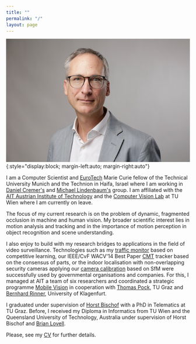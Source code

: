 ```yaml
---
title: ""
permalink: "/"
layout: page
---
```

![Me](assets/images/pflugfelder-3.jpg){:style="display:block; margin-left:auto; margin-right:auto"}

I am a Computer Scientist and [EuroTech](https://eurotech-universities.eu) Marie Curie fellow of the Technical University Munich and the Technion in Haifa, Israel where I am working in [Daniel Cremer's](https://vision.in.tum.de/members/pfl) and [Michael Lindenbaum's](https://mic.net.technion.ac.il) group.
I am affiliated with the [AIT Austrian Institute of Technology](https://www.ait.ac.at) and the [Computer Vision Lab](https://cvl.tuwien.ac.at) at TU Wien where I am currently on leave.

The focus of my current research is on the problem of dynamic, fragmented occlusion in machine and human vision. My broader scientific interest lies in motion analysis and tracking and in the importance of motion perception in object recognition and scene understanding.

I also enjoy to build with my research bridges to applications in the field of video surveillance. Technologies such as my [traffic monitor](https://sciencev1.orf.at/news/35843.html) based on competitive learning, our IEEE/CvF WACV'14 Best Paper [CMT](https://www.gnebehay.com/cmt/results.html) tracker based on the consensus of parts, or the indoor localisation with non-overlapping security cameras applying our [camera calibration](https://link.springer.com/content/pdf/10.1007/978-3-319-16199-0_12.pdf) based on SfM were successfully used by governmental organisations and companies. For this, I managed at AIT a team of six researchers and coordinated a strategic programme [Mobile Vision](https://www.ots.at/presseaussendung/OTS_20130910_OTS0063/ait-und-tu-graz-buendeln-staerken-in-der-internationalen-bildverarbeitungsforschung-bild) in cooperation with [Thomas Pock](https://www.tugraz.at/institute/icg/research/team-pock/people/pock/), TU Graz and [Bernhard Rinner](https://bernhardrinner.com), University of Klagenfurt.

I graduated under supervision of [Horst Bischof](https://www.tugraz.at/institute/icg/research/team-bischof/people/team-about/horst-bischof/) with a PhD in Telematics at TU Graz. Before, I received my Diploma in Informatics from TU Wien and the Queensland University of Technology, Australia under supervision of Horst Bischof and [Brian Lovell](https://staff.itee.uq.edu.au/lovell/).

Please, see my [CV](assets/docs/sci-cv-pflugfelder.pdf) for further details.

<!---
A [Kurt Goedel stipend](https://kgs.logic.at) allowed me to pursue 2001-2002 a master's degree in Computer Science and Informatics under the supervision of [Brian Lovell](https://staff.itee.uq.edu.au/lovell/) and Horst Bischof at  and TU Wien. 

I was awarded for my scientific contributions in 2008 with a Viennese [WWTF](https://www.wwtf.at/index.php?lang=EN) Career Grant and in 2014 with the IEEE/CvF WACV Best Paper Award. I received several reviewer awards (2016 - J. of Image and Vision Computing, 2017 - J. of Pattern Recognition, 2019 - CVPR) for my community work. 

I founded in 2012 together with [Matej Kristan](https://www.vicos.si/people/matej_kristan/) the [VOT challenges and workshop series](https://www.votchallenge.net).

where I built 2008-2015 as a manager of governmental and EU funded projects 

--->






<!---
 I am programming in  

 [![Julia](https://upload.wikimedia.org/wikipedia/commons/thumb/1/1f/Julia_Programming_Language_Logo.svg/200px-Julia_Programming_Language_Logo.svg.png)](https://julialang.org)
--->
